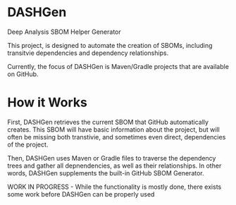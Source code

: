 # DASHGen
Deep Analysis SBOM Helper Generator

This project, is designed to automate the creation of SBOMs, including transitvie dependencies and dependency relationships. 

Currently, the focus of DASHGen is Maven/Gradle projects that are available on GitHub.

# How it Works

First, DASHGen retrieves the current SBOM that GitHub automatically creates. This SBOM will have basic information about the project, but will often be missing both transtivie, and sometimes even direct, dependencies of the project. 

Then, DASHGen uses Maven or Gradle files to traverse the dependency trees and gather all depnendencies, as well as their relationships. In other words, DASHGen supplements the built-in GitHub SBOM Generator.



WORK IN PROGRESS - While the functionality is mostly done, there exists some work before DASHGen can be properly used
